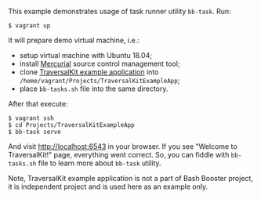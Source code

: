 This example demonstrates usage of task runner utility `bb-task`.  Run:

    $ vagrant up

It will prepare demo virtual machine, i.e.:

*   setup virtual machine with Ubuntu 18.04;
*   install [Mercurial][] source control management tool;
*   clone [TraversalKit example application][] into
    `/home/vagrant/Projects/TraversalKitExampleApp`;
*   place `bb-tasks.sh` file into the same directory.

After that execute:

    $ vagrant ssh
    $ cd Projects/TraversalKitExampleApp
    $ bb-task serve

And visit <http://localhost:6543> in your browser.
If you see "Welcome to TraversalKit!" page, everything went correct.
So, you can fiddle with `bb-tasks.sh` file to learn more about `bb-task` utility.

Note, TraversalKit example application is not a part of Bash Booster project,
it is independent project and is used here as an example only.

[Mercurial]: http://mercurial.selenic.com/
[TraversalKit example application]: https://bitbucket.org/kr41/traversalkitexampleapp
